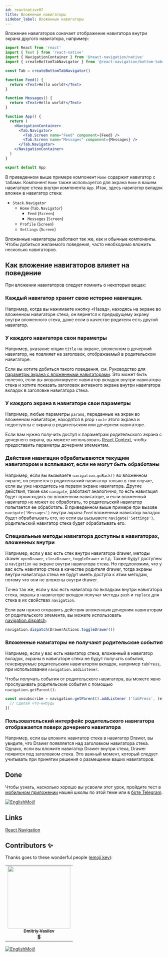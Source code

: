 ```yaml
---
id: reactnative07
title: Вложенные навигаторы
sidebar_label: Вложенные навигаторы
---
```


Вложение навигаторов означает отображение навигатора внутри экрана другого навигатора, например:

```jsx
import React from 'react'
import { Text } from 'react-native'
import { NavigationContainer } from '@react-navigation/native'
import { createBottomTabNavigator } from '@react-navigation/bottom-tabs'

const Tab = createBottomTabNavigator()

function Feed() {
  return <Text>Hello world!</Text>
}

function Messages() {
  return <Text>Hello world!</Text>
}

function App() {
  return (
    <NavigationContainer>
      <Tab.Navigator>
        <Tab.Screen name="Feed" component={Feed} />
        <Tab.Screen name="Messages" component={Messages} />
      </Tab.Navigator>
    </NavigationContainer>
  )
}

export default App
```

В приведенном выше примере компонент `Home` содержит навигатор с табами. Компонент `Home` также используется для экрана `Home` в вашем навигаторе стека внутри компонента `App`. Итак, здесь навигатор вкладок вложен в навигатор стека:

- `Stack.Navigator`
  - `Home` (`Tab.Navigator`)
    - `Feed` (`Screen`)
    - `Messages` (`Screen`)
  - `Profile` (`Screen`)
  - `Settings` (`Screen`)

Вложенные навигаторы работают так же, как и обычные компоненты. Чтобы добиться желаемого поведения, часто необходимо вложить несколько навигаторов.

## Как вложение навигаторов влияет на поведение

При вложении навигаторов следует помнить о некоторых вещах:

### Каждый навигатор хранит свою историю навигации.

Например, когда вы нажимаете кнопку «Назад», находясь на экране во вложенном навигаторе стека, он вернется к предыдущему экрану внутри вложенного стека, даже если в качестве родителя есть другой навигатор.

### У каждого навигатора свои параметры

Например, указание опции `title` на экране, вложенном в дочерний навигатор, не повлияет на заголовок, отображаемый в родительском навигаторе.

Если вы хотите добиться такого поведения, см. Руководство для [параметры экрана с вложенными навигаторами](https://reactnavigation.org/docs/6.x/screen-options-resolution#setting-parent-screen-options-based-on-child-navigators-state). Это может быть полезно, если вы визуализируете навигатор вкладок внутри навигатора стека и хотите показать заголовок активного экрана внутри навигатора вкладок в заголовке навигатора стека.

### У каждого экрана в навигаторе свои параметры

Например, любые параметры `params`, переданные на экран во вложенном навигаторе, находятся в prop `route` этого экрана и недоступны с экрана в родительском или дочернем навигаторе.

Если вам нужно получить доступ к параметрам родительского экрана с дочернего экрана, вы можете использовать [React Context](https://reactjs.org/docs/context.html), чтобы предоставить параметры дочерним элементам.


### Действия навигации обрабатываются текущим навигатором и всплывают, если не могут быть обработаны

Например, если вы вызываете `navigation.goBack()` во вложенном экране, он вернется в родительский навигатор только в том случае, если вы уже находитесь на первом экране навигатора. Другие действия, такие как `navigate`, работают аналогично, то есть навигация будет происходить во вложенном навигаторе, и если вложенный навигатор не может ее обработать, то родительский навигатор попытается ее обработать. В приведенном выше примере при вызове `navigate('Messages')` внутри экрана `Feed` вложенный навигатор вкладок будет обрабатывать его, но если вы вызываете `navigate('Settings')`, родительский навигатор стека будет обрабатывать его. 

### Специальные методы навигатора доступны в навигаторах, вложенных внутри

Например, если у вас есть стек внутри навигатора drawer, методы drawer `openDrawer`, `closeDrawer`, `toggleDrawer` и т.д. Также будут доступны в `navigation` на экране внутри навигатора стека. Но предположим, что у вас есть навигатор стека в качестве родителя drawer, тогда экраны внутри навигатора стека не будут иметь доступа к этим методам, потому что они не вложены внутри drawer.

Точно так же, если у вас есть навигатор по вкладкам внутри навигатора стека, экраны в навигаторе вкладок получат методы `push` и `replace` для стека в их свойствах `navigation`.

Если вам нужно отправить действия вложенным дочерним навигаторам от родительского элемента, вы можете использовать [navigation.dispatch](https://reactnavigation.org/docs/6.x/navigation-prop#dispatch):

```jsx
navigation.dispatch(DrawerActions.toggleDrawer())
```

### Вложенные навигаторы не получают родительские события

Например, если у вас есть навигатор стека, вложенный в навигатор вкладок, экраны в навигаторе стека не будут получать события, генерируемые родительским навигатором вкладок, например `tabPress`, при использовании `navigation.addListener`.

Чтобы получать события от родительского навигатора, вы можете явно прослушивать родительские события с помощью `navigation.getParent()`:

```jsx
const unsubscribe = navigation.getParent().addListener ('tabPress', (e) => {
  // Сделай что-нибудь
})
```

### Пользовательский интерфейс родительского навигатора отображается поверх дочернего навигатора

Например, если вы вложите навигатор стека в навигатор Drawer, вы увидите, что Drawer появляется над заголовком навигатора стека. Однако, если вы вложите навигатор Drawer внутри стека, Drawer появится под заголовком стека. Это важный момент, который следует учитывать при принятии решения о размещении ваших навигаторов.


## Done 

Чтобы узнать, насколько хорошо вы усвоили этот урок, пройдите тест в [мобильном приложении](http://onelink.to/njhc95) нашей школы по этой теме или в [боте Telegram](https://t.me/javascriptcamp_bot).

[![EnglishMoji!](/img/logo/NeuroCoder.png)](https://vk.com/neurocoder)

## Links

[React Navigation](https://reactnavigation.org/docs/6.x/nesting-navigators)

## Contributors ✨

Thanks goes to these wonderful people ([emoji key](https://allcontributors.org/docs/en/emoji-key)):

<table>
  <tr>
    <td align="center"><a href="https://fullstackserverless.github.io/"><img src="https://avatars0.githubusercontent.com/u/6774813?v=4?s=200" width="200px;" alt=""/><br /><sub><b>Dmitriy Vasilev</b></sub></a><br /> <a href="https://github.com/gHashTag/react-native-village/commits?author=gHashTag" title="Documentation">  💲</a></td>
  </tr>
</table>

[![EnglishMoji!](/img/logo/NeuroCoder.png)](https://vk.com/neurocoder)
